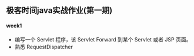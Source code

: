 ## 极客时间java实战作业(第一期)

#### week1 

- 编写一个 Servlet 程序，该 Servlet Forward 到某个 Servlet 或者 JSP 页面。
- 熟悉 RequestDispatcher